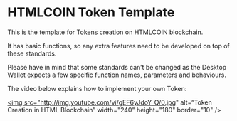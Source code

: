 # HTMLCOIN Token Template

This is the template for Tokens creation on HTMLCOIN blockchain.

It has basic functions, so any extra features need to be developed on top of these standards.

Please have in mind that some standards can’t be changed as the Desktop Wallet expects a few specific function names, parameters and behaviours.

The video below explains how to implement your own Token:

<a href="http://www.youtube.com/watch?feature=player_embedded&v=gEF6yJdoY_Q
" target="_blank"><img src="http://img.youtube.com/vi/gEF6yJdoY_Q/0.jpg" 
alt=“Token Creation in HTML Blockchain” width="240" height="180" border="10" /></a>
